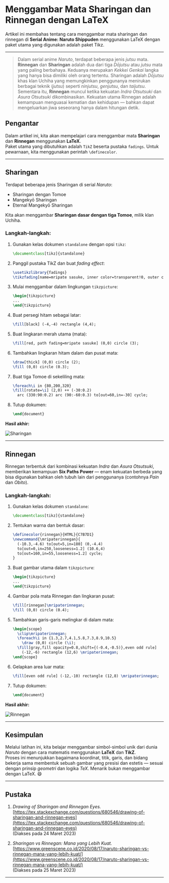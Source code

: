 # Menggambar Mata Sharingan dan Rinnegan dengan LaTeX

Artikel ini membahas tentang cara menggambar mata sharingan dan rinnegan di **Serial Anime: Naruto Shippuden** menggunakan LaTeX dengan paket utama yang digunakan adalah paket Tikz.

---

<!--more-->


> Dalam serial anime *Naruto*, terdapat beberapa jenis *jutsu* mata. **Rinnegan** dan **Sharingan** adalah dua dari tiga *Dōjutsu* atau *jutsu* mata yang paling berbahaya. Keduanya merupakan *Kekkei Genkai* langka yang hanya bisa dimiliki oleh orang tertentu. 
> Sharingan adalah *Dōjutsu* khas klan Uchiha yang memungkinkan penggunanya menirukan berbagai teknik (*jutsu*) seperti *ninjutsu*, *genjutsu*, dan *taijutsu*. Sementara itu, **Rinnegan** muncul ketika kekuatan *Indra Otsutsuki* dan *Asura Otsutsuki* dikombinasikan. Kekuatan utama Rinnegan adalah kemampuan menguasai kematian dan kehidupan — bahkan dapat mengeluarkan jiwa seseorang hanya dalam hitungan detik.

## Pengantar
Dalam artikel ini, kita akan mempelajari cara menggambar mata **Sharingan** dan **Rinnegan** menggunakan **LaTeX**.  
Paket utama yang dibutuhkan adalah `TikZ` beserta pustaka `fadings`. Untuk pewarnaan, kita menggunakan perintah `\definecolor`.

---

## Sharingan
Terdapat beberapa jenis Sharingan di serial *Naruto*:  
- Sharingan dengan Tomoe  
- Mangekyō Sharingan  
- Eternal Mangekyō Sharingan  

Kita akan menggambar **Sharingan dasar dengan tiga Tomoe**, milik klan Uchiha.

### Langkah-langkah:
1. Gunakan kelas dokumen `standalone` dengan opsi `tikz`:

    ```latex
    \documentclass[tikz]{standalone}
    ```

2. Panggil pustaka TikZ dan buat *fading effect*:

    ```latex
    \usetikzlibrary{fadings}
    \tikzfading[name=mripate sasuke, inner color=transparent!0, outer color=transparent!40]
    ```

3. Mulai menggambar dalam lingkungan `tikzpicture`:

    ```latex
    \begin{tikzpicture}
    ...
    \end{tikzpicture}
    ```

4. Buat persegi hitam sebagai latar:

    ```latex
    \fill[black] (-4,-4) rectangle (4,4);
    ```

5. Buat lingkaran merah utama (mata):

    ```latex
    \fill[red, path fading=mripate sasuke] (0,0) circle (3);
    ```

6. Tambahkan lingkaran hitam dalam dan pusat mata:

    ```latex
    \draw[thick] (0,0) circle (2);
    \fill (0,0) circle (0.3);
    ```

7. Buat tiga Tomoe di sekeliling mata:

    ```latex
    \foreach\i in {80,200,320}
    \fill[rotate=\i] (2,0) ++ (-30:0.2)
      arc (330:90:0.2) arc (90:-60:0.3) to[out=60,in=-30] cycle;
    ```

8. Tutup dokumen:

    ```latex
    \end{document}
    ```

**Hasil akhir:**

![Sharingan](sharingan.png "Mata Sharingan")

---

## Rinnegan
Rinnegan terbentuk dari kombinasi kekuatan *Indra* dan *Asura Otsutsuki*, memberikan kemampuan **Six Paths Power** — enam kekuatan berbeda yang bisa digunakan bahkan oleh tubuh lain dari penggunanya (contohnya *Pain* dan *Obito*).

### Langkah-langkah:
1. Gunakan kelas dokumen `standalone`:

    ```latex
    \documentclass[tikz]{standalone}
    ```

2. Tentukan warna dan bentuk dasar:

    ```latex
    \definecolor{rinnegan}{HTML}{C7B7D1}
    \newcommand{\mripaterinnegan}{
      (-10.3,-4.6) to[out=5,in=180] (0,-4.4)
      to[out=0,in=250,looseness=1.2] (10.6,4)
      to[out=160,in=55,looseness=1.2] cycle;
    }
    ```

3. Buat gambar utama dalam `tikzpicture`:

    ```latex
    \begin{tikzpicture}
    ...
    \end{tikzpicture}
    ```

4. Gambar pola mata Rinnegan dan lingkaran pusat:

    ```latex
    \fill[rinnegan]\mripaterinnegan;
    \fill (0,0) circle (0.4);
    ```

5. Tambahkan garis-garis melingkar di dalam mata:

    ```latex
    \begin{scope}
      \clip\mripaterinnegan;
      \foreach\i in {1.3,2.7,4.1,5.8,7.3,8.9,10.5}
        \draw (0,0) circle (\i);
      \fill[gray,fill opacity=0.8,shift={(-0.4,-0.5)},even odd rule]
        (-12,-6) rectangle (12,6) \mripaterinnegan;
    \end{scope}
    ```

6. Gelapkan area luar mata:

    ```latex
    \fill[even odd rule] (-12,-10) rectangle (12,8) \mripaterinnegan;
    ```

7. Tutup dokumen:

    ```latex
    \end{document}
    ```

**Hasil akhir:**  

![Rinnegan](rinnegan.png "Mata Rinnegan")

---

## Kesimpulan
Melalui latihan ini, kita belajar menggambar simbol-simbol unik dari dunia *Naruto* dengan cara matematis menggunakan **LaTeX** dan **TikZ**.  
Proses ini menunjukkan bagaimana koordinat, titik, garis, dan bidang bekerja sama membentuk sebuah gambar yang presisi dan estetis — sesuai dengan prinsip *geometri* dan logika *TeX*. Menarik bukan menggambar dengan LaTeX. &#x1F604;

---

## Pustaka
1. *Drawing of Sharingan and Rinnegan Eyes.*  
   [https://tex.stackexchange.com/questions/680546/drawing-of-sharingan-and-rinnegan-eyes](https://tex.stackexchange.com/questions/680546/drawing-of-sharingan-and-rinnegan-eyes)  
   (Diakses pada 24 Maret 2023)

2. *Sharingan vs Rinnegan: Mana yang Lebih Kuat.*  
   [https://www.greenscene.co.id/2020/08/17/naruto-sharingan-vs-rinnegan-mana-yang-lebih-kuat/](https://www.greenscene.co.id/2020/08/17/naruto-sharingan-vs-rinnegan-mana-yang-lebih-kuat/)  
   (Diakses pada 25 Maret 2023)

---



